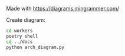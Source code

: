 Made with https://diagrams.mingrammer.com/

Create diagram:
```bash
cd workers
poetry shell
cd ../docs
python arch_diagram.py
```
